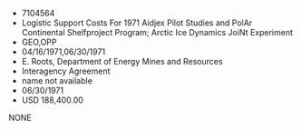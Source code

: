 * 7104564
* Logistic Support Costs For 1971 Aidjex Pilot Studies and PolAr Continental Shelfproject Program; Arctic Ice Dynamics JoiNt Experiment
* GEO,OPP
* 04/16/1971,06/30/1971
* E. Roots, Department of Energy Mines and Resources
* Interagency Agreement
*   name not available
* 06/30/1971
* USD 188,400.00

NONE